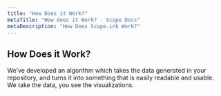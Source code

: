 ```yaml
---
title: "How Does it Work?"
metaTitle: "How does it Work? - Scope Docs"
metaDescription: "How Does Scope.ink Work?"
---
```


## How Does it Work?

We’ve developed an algorithm which takes the data generated in your repository, and turns it into something that is easily readable and usable. We take the data, you see the visualizations.  